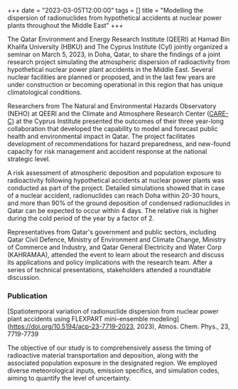 +++
date = "2023-03-05T12:00:00"
tags = []
title = "Modelling the dispersion of radionuclides from hypothetical accidents at nuclear power plants throughout the Middle East"
+++

The Qatar Environment and Energy Research Institute (QEERI) at Hamad Bin Khalifa University (HBKU) and The Cyprus Institute (Cyl) jointly organized a seminar on March 5, 2023, in Doha, Qatar, to share the findings of a joint research project simulating the atmospheric dispersion of radioactivity from hypothetical nuclear power plant accidents in the Middle East. Several nuclear facilities are planned or proposed, and in the last few years are under construction or becoming operational in this region that has unique climatological conditions.

Researchers from The Natural and Environmental Hazards Observatory (NEHO) at QEERI and the Climate and Atmosphere Research Center ([CARE-C](https://emme-care.cyi.ac.cy)) at the Cyprus Institute presented the outcomes of their three year-long collaboration that developed the capability to model and forecast public health and environmental impact in Qatar. The project facilitates development of recommendations for hazard preparedness, and new-found capacity for risk management and accident response at the national strategic level. 

A risk assessment of atmospheric deposition and population exposure to radioactivity following hypothetical accidents at nuclear power plants was conducted as part of the project. Detailed simulations showed that in case of a nuclear accident, radionuclides can reach Doha within 20-30 hours, and more than 90% of the ground deposition of condensed radionuclides in Qatar can be expected to occur within 4 days. The relative risk is higher during the cold period of the year by a factor of 2.

Representatives from Qatar's government and public sectors, including Qatar Civil Defence, Ministry of Environment and Climate Change, Ministry of Commerce and Industry, and Qatar General Electricity and Water Corp (KAHRAMAA), attended the event to learn about the research and discuss its applications and policy implications with the research team. After a series of technical presentations, stakeholders attended a roundtable discussion. 


### Publication  

[Spatiotemporal variation of radionuclide dispersion from nuclear power plant accidents using FLEXPART mini-ensemble modeling](https://doi.org/10.5194/acp-23-7719-2023, 2023), Atmos. Chem. Phys., 23, 7719-7739

The objective of our study is to comprehensively assess the timing of radioactive material transportation and deposition, along with the associated population exposure in the designated region. We employed diverse meteorological inputs, emission specifics, and simulation codes, aiming to quantify the level of uncertainty.
